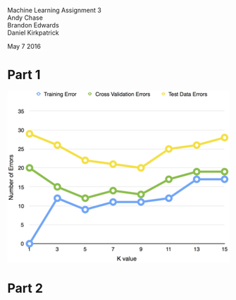 Machine Learning Assignment 3  
Andy Chase  
Brandon Edwards  
Daniel Kirkpatrick  

May 7 2016

# Part 1

![](chart1.png)

# Part 2


